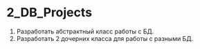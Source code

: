 # 2_DB_Projects

1. Разработать абстрактный класс работы с БД.
2. Разработать 2 дочерних класса для работы с разными БД.
